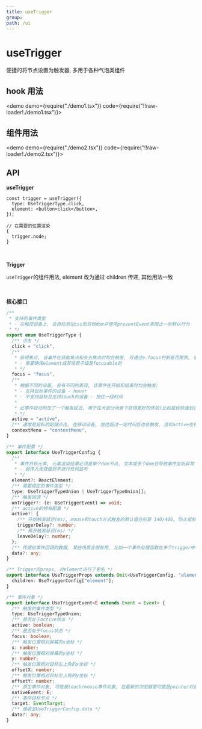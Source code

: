 ```yaml
---
title: useTrigger
group:
path: /ui
---
```


# useTrigger

便捷的将节点设置为触发器, 多用于各种气泡类组件

## hook 用法

<demo demo={require("./demo1.tsx")} code={require("!!raw-loader!./demo1.tsx")}></demo>

## 组件用法

<demo demo={require("./demo2.tsx")} code={require("!!raw-loader!./demo2.tsx")}></demo>

## API

**useTrigger**

```tsx | pure
const trigger = useTrigger({
  type: UseTriggerType.click,
  element: <button>click</button>,
});

// 在需要的位置渲染
{
  trigger.node;
}
```

<br/>

**Trigger**

`useTrigger`的组件用法, element 改为通过 children 传递, 其他用法一致

<br/>

**核心接口**

```ts
/**
 * 支持的事件类型
 * - 在触控设备上, 会自动添加css到目标dom并使用preventEvent来阻止一些默认行为
 * */
export enum UseTriggerType {
  /** 点击 */
  click = "click",
  /**
   * 获得焦点, 该事件在获取焦点和失去焦点时均会触发, 可通过e.focus判断是否聚焦, 事件的x/y, offsetX/Y等坐标信息始终为0
   * - 需要确保element或其任意子级是focusable的
   * */
  focus = "focus",
  /**
   * 根据不同的设备, 会有不同的表现, 该事件在开始和结束时均会触发:
   * - 支持鼠标事件的设备 - hover
   * - 不支持鼠标且支持touch的设备 - 按住一段时间
   *
   * 此事件自动附加了一个触发延迟, 用于在大部分场景下获得更好的体验(比如鼠标快速划过)
   * */
  active = "active",
  /** 通常是鼠标的副键点击, 在移动设备, 按住超过一定时间后也会触发, 这和active在移动设备的行为一致, 所以不建议将两者混合使用 */
  contextMenu = "contextMenu",
}

/** 事件配置 */
export interface UseTriggerConfig {
  /**
   * 事件目标元素, 元素渲染结果必须是单个dom节点, 文本或多个dom会导致事件监听异常
   * - 弱传入无效值则不进行任何监听
   * */
  element?: ReactElement;
  /** 需要绑定的事件类型 */
  type: UseTriggerTypeUnion | UseTriggerTypeUnion[];
  /** 触发回调 */
  onTrigger?: (e: UseTriggerEvent) => void;
  /** active的特有配置 */
  active?: {
    /** 开始触发延迟(ms), mouse和touch方式触发的默认值分别是 140/400, 防止鼠标快速划过触发或移动端点击触发 */
    triggerDelay?: number;
    /** 离开触发延迟(ms) */
    leaveDelay?: number;
  };
  /** 传递给事件回调的数据, 某些场景会很有用, 比如一个事件处理函数在多个trigger中复用订阅时 */
  data?: any;
}

/** Trigger的props, 对element进行了更名 */
export interface UseTriggerProps extends Omit<UseTriggerConfig, "element"> {
  children: UseTriggerConfig["element"];
}

/** 事件对象 */
export interface UseTriggerEvent<E extends Event = Event> {
  /** 触发的事件类型 */
  type: UseTriggerTypeUnion;
  /** 是否处于active状态 */
  active: boolean;
  /** 是否处于focus状态 */
  focus: boolean;
  /** 触发位置相对屏幕的x坐标 */
  x: number;
  /** 触发位置相对屏幕的y坐标 */
  y: number;
  /** 触发位置相对目标左上角的x坐标 */
  offsetX: number;
  /** 触发位置相对目标左上角的y坐标 */
  offsetY: number;
  /** 原生事件对象, 可能是touch/mouse事件对象, 在最新的浏览器里可能是pointer对象, 如需操作需自行注意处理兼容问题 */
  nativeEvent: E;
  /** 事件目标节点 */
  target: EventTarget;
  /** 接收至UseTriggerConfig.data */
  data?: any;
}
```
